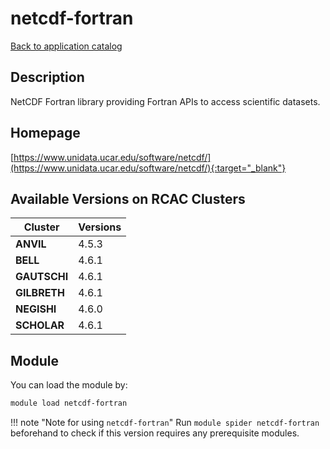# netcdf-fortran

[Back to application catalog](../app_catalog.md)

## Description

NetCDF Fortran library providing Fortran APIs to access scientific datasets.

## Homepage

[https://www.unidata.ucar.edu/software/netcdf/](https://www.unidata.ucar.edu/software/netcdf/){:target="_blank"}

## Available Versions on RCAC Clusters

|Cluster|Versions|
|---|---|
**ANVIL**|4.5.3
**BELL**|4.6.1
**GAUTSCHI**|4.6.1
**GILBRETH**|4.6.1
**NEGISHI**|4.6.0
**SCHOLAR**|4.6.1

## Module

You can load the module by:

```bash
module load netcdf-fortran
```

!!! note "Note for using `netcdf-fortran`"
    Run `module spider netcdf-fortran` beforehand to check if this version requires any prerequisite modules.
